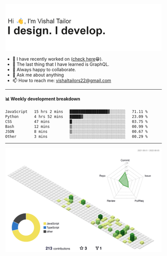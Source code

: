 ![Hi, I'm Vishal Tailor. I design. I develop.](https://github.com/vishaltailors/vishaltailors/blob/main/header.png?raw=true)

- 🔭 I have recently worked on ([check here](https://vishaltailor.com)😁).
- 🌱 The last thing that I have learned is GraphQL.
- 👯 Always happy to collaborate.
- 💬 Ask me about anything
- 📫 How to reach me: <a href="mailto:vishaltailors22@gmail.com">vishaltailors22@gmail.com</a>

<hr /> 
<h4>📊 Weekly development breakdown</h4>
<!--START_SECTION:waka-->

```text
JavaScript   15 hrs 2 mins   █████████████████▓░░░░░░░   71.11 %
Python       4 hrs 52 mins   █████▓░░░░░░░░░░░░░░░░░░░   23.09 %
CSS          47 mins         █░░░░░░░░░░░░░░░░░░░░░░░░   03.75 %
Bash         12 mins         ▒░░░░░░░░░░░░░░░░░░░░░░░░   00.99 %
JSON         8 mins          ▒░░░░░░░░░░░░░░░░░░░░░░░░   00.67 %
Other        3 mins          ░░░░░░░░░░░░░░░░░░░░░░░░░   00.29 %
```

<!--END_SECTION:waka-->
<hr /> 

![](./profile-3d-contrib/profile-green-animate.svg)
